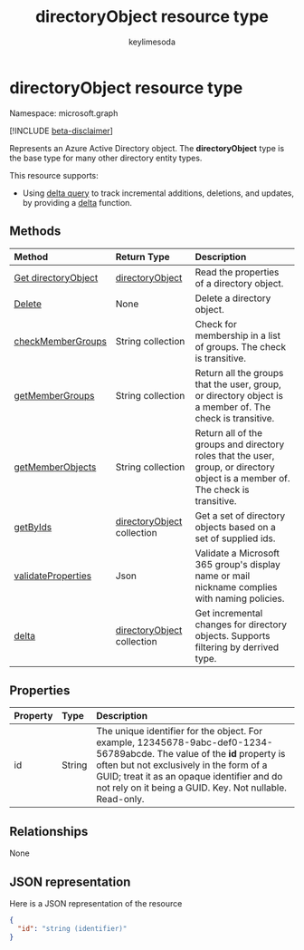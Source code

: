 ﻿---
title: "directoryObject resource type"
description: "Represents an Azure Active Directory object. The **directoryObject** type is the base type for many other directory entity types."
localization_priority: Priority
author: "keylimesoda"
ms.prod: "microsoft-identity-platform"
doc_type: resourcePageType
---

# directoryObject resource type

Namespace: microsoft.graph

[!INCLUDE [beta-disclaimer](../../includes/beta-disclaimer.md)]

Represents an Azure Active Directory object. The **directoryObject** type is the base type for many other directory entity types.

This resource supports:

- Using [delta query](/graph/delta-query-overview) to track incremental additions, deletions, and updates, by providing a [delta](../api/directoryobject-delta.md) function.

## Methods

| Method                                                             | Return Type                                      | Description                                                                                                                     |
| :----------------------------------------------------------------- | :----------------------------------------------- | :------------------------------------------------------------------------------------------------------------------------------ |
| [Get directoryObject](../api/directoryobject-get.md)               | [directoryObject](directoryobject.md)            | Read the properties  of a directory object.                                                                                     |
| [Delete](../api/directoryobject-delete.md)                         | None                                             | Delete a directory object.                                                                                                      |
| [checkMemberGroups](../api/directoryobject-checkmembergroups.md)   | String collection                                | Check for membership in a list of groups. The check is transitive.                                                              |
| [getMemberGroups](../api/directoryobject-getmembergroups.md)       | String collection                                | Return all the groups that the user, group, or directory object is a member of. The check is transitive.                        |
| [getMemberObjects](../api/directoryobject-getmemberobjects.md)     | String collection                                | Return all of the groups and directory roles that the user, group, or directory object is a member of. The check is transitive. |
| [getByIds](../api/directoryobject-getbyids.md)                     | [directoryObject](directoryobject.md) collection | Get a set of directory objects based on a set of supplied ids.                                                                  |
| [validateProperties](../api/directoryobject-validateproperties.md) | Json                                             | Validate a Microsoft 365 group's display name or mail nickname complies with naming policies.                                   |
| [delta](../api/directoryobject-delta.md)                           | [directoryObject](directoryobject.md) collection | Get incremental changes for directory objects. Supports filtering by derrived type.                                             |

## Properties

| Property | Type   | Description                                                                                                                                                                                                                                                                    |
| :------- | :----- | :----------------------------------------------------------------------------------------------------------------------------------------------------------------------------------------------------------------------------------------------------------------------------- |
| id       | String | The unique identifier for the object. For example, 12345678-9abc-def0-1234-56789abcde. The value of the **id** property is often but not exclusively in the form of a GUID; treat it as an opaque identifier and do not rely on it being a GUID. Key. Not nullable. Read-only. |

## Relationships

None

## JSON representation

Here is a JSON representation of the resource

<!-- {
  "blockType": "resource",
  "optionalProperties": [

  ],
  "keyProperty": "id",
  "@odata.type": "microsoft.graph.directoryObject",
  "openType": true
}-->

```json
{
  "id": "string (identifier)"
}

```

<!-- uuid: 8fcb5dbc-d5aa-4681-8e31-b001d5168d79
2015-10-25 14:57:30 UTC -->

<!--
{
  "type": "#page.annotation",
  "description": "directoryObject resource",
  "keywords": "",
  "section": "documentation",
  "tocPath": "",
  "suppressions": []
}
-->
